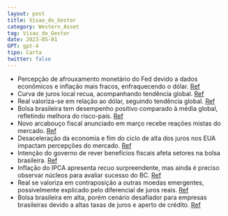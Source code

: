 ```yaml
---
layout: post
title: Visao_do_Gestor
category: Western_Asset
tag: Visao_do_Gestor
date: 2023-05-01
GPT: gpt-4
tipo: Carta
twitter: false
---
```


- Percepção de afrouxamento monetário do Fed devido a dados econômicos e inflação mais fracos, enfraquecendo o dólar.
<a href="#" onclick="search_on_pdf('Visão do GestorNewsletter MensalSumário � Ganhou força a percepção de um in-ício de afrouxamento')">Ref</a>
- Curva de juros local recua, acompanhando tendência global.
<a href="#" onclick="search_on_pdf('dólar. � A curva de juros local recuou mais uma vez, seguindo a tendência global. � O real també')">Ref</a>
- Real valoriza-se em relação ao dólar, seguindo tendência global.
<a href="#" onclick="search_on_pdf('dólar. � A curva de juros local recuou mais uma vez, seguindo a tendência global. � O real també')">Ref</a>
- Bolsa brasileira tem desempenho positivo comparado à média global, refletindo melhora do risco-país.
<a href="#" onclick="search_on_pdf('BolsaA bolsa brasileira apresentou boa performance relativa no mês, subindo 3,5% em dólar e 1,9% e')">Ref</a>
- Novo arcabouço fiscal anunciado em março recebe reações mistas do mercado.
<a href="#" onclick="search_on_pdf('as empresas.Fatos Que Marcaram Os Mercados No MêsRenda Fixa    Câmbio BolsaO novo arcabouço fis')">Ref</a>
- Desaceleração da economia e fim do ciclo de alta dos juros nos EUA impactam percepções do mercado.
<a href="#" onclick="search_on_pdf('Reflexos da crise bancária nos EUA fizeram crescer a percepção de desaceleração da economia e fim d')">Ref</a>
- Intenção do governo de rever benefícios fiscais afeta setores na bolsa brasileira.
<a href="#" onclick="search_on_pdf('Reflexos da crise bancária nos EUA fizeram crescer a percepção de desaceleração da economia e fim d')">Ref</a>
- Inflação do IPCA apresenta recuo surpreendente, mas ainda é preciso observar núcleos para avaliar sucesso do BC.
<a href="#" onclick="search_on_pdf('está bastante alto. É preciso que os núcleos mostrem uma tendência mais firme de queda para que o B')">Ref</a>
- Real se valoriza em contraposição a outras moedas emergentes, possivelmente explicado pelo diferencial de juros reais.
<a href="#" onclick="search_on_pdf('continuou atuando para a desvalorização do dólar, mas a performance da moeda brasileira tem chamado')">Ref</a>
- Bolsa brasileira em alta, porém cenário desafiador para empresas brasileiras devido a altas taxas de juros e aperto de crédito.
<a href="#" onclick="search_on_pdf('Reflexos da crise bancária nos EUA fizeram crescer a percepção de desaceleração da economia e fim d')">Ref</a>
